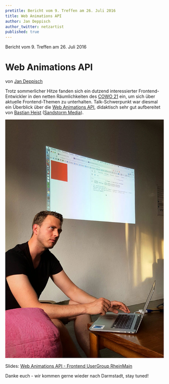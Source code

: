 ```yaml
---
pretitle: Bericht vom 9. Treffen am 26. Juli 2016
title: Web Animations API
author: Jan Deppisch
author_twitter: netzartist
published: true
---
```


Bericht vom 9. Treffen am 26. Juli 2016
# Web Animations API
von [Jan Deppisch](https://twitter.com/netzartist)

Trotz sommerlicher Hitze fanden sich ein dutzend interessierter Frontend-Entwickler in den netten Räumlichkeiten des [COWO 21](http://cowo21.de) ein, um sich über aktuelle Frontend-Themen zu unterhalten. Talk-Schwerpunkt war diesmal ein Überblick über die [Web Animations API](https://developer.mozilla.org/en-US/docs/Web/API/Web_Animations_API), didaktisch sehr gut aufbereitet von [Bastian Heist](https://www.xing.com/profile/Bastian_Heist2/) ([Sandstorm Media](https://sandstorm.de/)).

!["Bastian Heist"](../attachments/2016-07-26/img/bastianheist.jpg)

Slides: [Web Animations API - Frontend UserGroup RheinMain](https://speakerdeck.com/beheist/web-animations-api-frontend-usergroup-rheinmain)

<!--script async class="speakerdeck-embed" data-id="0a63818f1ec84974addf6a51f2111984" data-ratio="1.77777777777778" src="//speakerdeck.com/assets/embed.js"></script-->

Danke euch - wir kommen gerne wieder nach Darmstadt, stay tuned!
